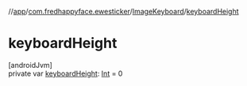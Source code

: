 //[app](../../../index.md)/[com.fredhappyface.ewesticker](../index.md)/[ImageKeyboard](index.md)/[keyboardHeight](keyboard-height.md)

# keyboardHeight

[androidJvm]\
private var [keyboardHeight](keyboard-height.md): [Int](https://kotlinlang.org/api/latest/jvm/stdlib/kotlin/-int/index.html) = 0
